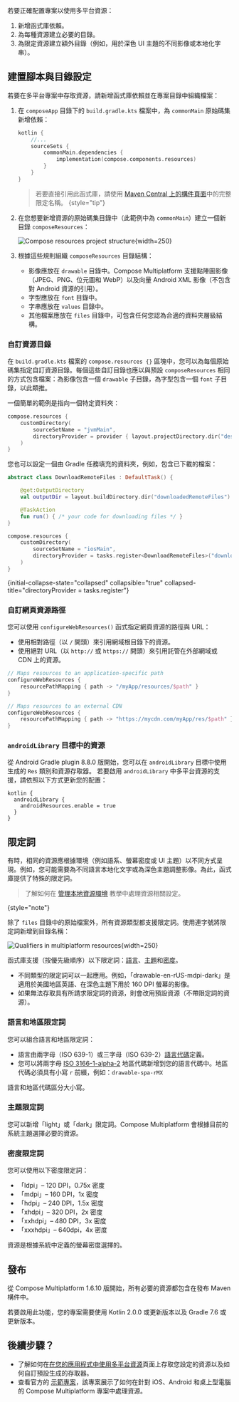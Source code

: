 [//]: # (title: 多平台資源的設定與配置)

<show-structure depth="3"/>

若要正確配置專案以使用多平台資源：

1.  新增函式庫依賴。
2.  為每種資源建立必要的目錄。
3.  為限定資源建立額外目錄（例如，用於深色 UI 主題的不同影像或本地化字串）。

## 建置腳本與目錄設定

若要在多平台專案中存取資源，請新增函式庫依賴並在專案目錄中組織檔案：

1.  在 `composeApp` 目錄下的 `build.gradle.kts` 檔案中，為 `commonMain` 原始碼集新增依賴：

    ```kotlin
    kotlin {
        //...
        sourceSets {
            commonMain.dependencies {
                implementation(compose.components.resources)
            }
        }
    }
    ```

    > 若要直接引用此函式庫，請使用 [Maven Central 上的構件頁面](https://central.sonatype.com/artifact/org.jetbrains.compose.components/components-resources)中的完整限定名稱。
    {style="tip"}

2.  在您想要新增資源的原始碼集目錄中（此範例中為 `commonMain`）建立一個新目錄 `composeResources`：

    ![Compose resources project structure](compose-resources-structure.png){width=250}

3.  根據這些規則組織 `composeResources` 目錄結構：

    *   影像應放在 `drawable` 目錄中。Compose Multiplatform 支援點陣圖影像（JPEG、PNG、位元圖和 WebP）以及向量 Android XML 影像（不包含對 Android 資源的引用）。
    *   字型應放在 `font` 目錄中。
    *   字串應放在 `values` 目錄中。
    *   其他檔案應放在 `files` 目錄中，可包含任何您認為合適的資料夾層級結構。

### 自訂資源目錄

在 `build.gradle.kts` 檔案的 `compose.resources {}` 區塊中，您可以為每個原始碼集指定自訂資源目錄。每個這些自訂目錄也應以與預設 `composeResources` 相同的方式包含檔案：為影像包含一個 `drawable` 子目錄，為字型包含一個 `font` 子目錄，以此類推。

一個簡單的範例是指向一個特定資料夾：

```kotlin
compose.resources {
    customDirectory(
        sourceSetName = "jvmMain",
        directoryProvider = provider { layout.projectDirectory.dir("desktopResources") }
    )
}
```

您也可以設定一個由 Gradle 任務填充的資料夾，例如，包含已下載的檔案：

```kotlin
abstract class DownloadRemoteFiles : DefaultTask() {

    @get:OutputDirectory
    val outputDir = layout.buildDirectory.dir("downloadedRemoteFiles")

    @TaskAction
    fun run() { /* your code for downloading files */ }
}

compose.resources {
    customDirectory(
        sourceSetName = "iosMain",
        directoryProvider = tasks.register<DownloadRemoteFiles>("downloadedRemoteFiles").map { it.outputDir.get() }
    )
}
```
{initial-collapse-state="collapsed" collapsible="true"  collapsed-title="directoryProvider = tasks.register<DownloadRemoteFiles>"}

### 自訂網頁資源路徑

您可以使用 `configureWebResources()` 函式指定網頁資源的路徑與 URL：

*   使用相對路徑（以 `/` 開頭）來引用網域根目錄下的資源。
*   使用絕對 URL（以 `http://` 或 `https://` 開頭）來引用託管在外部網域或 CDN 上的資源。

```kotlin
// Maps resources to an application-specific path
configureWebResources {
    resourcePathMapping { path -> "/myApp/resources/$path" }
}

// Maps resources to an external CDN
configureWebResources {
    resourcePathMapping { path -> "https://mycdn.com/myApp/res/$path" }
}
```

### `androidLibrary` 目標中的資源
<secondary-label ref="Experimental"/>

從 Android Gradle plugin 8.8.0 版開始，您可以在 `androidLibrary` 目標中使用生成的 `Res` 類別和資源存取器。
若要啟用 `androidLibrary` 中多平台資源的支援，請依照以下方式更新您的配置：

```
kotlin {
  androidLibrary {
    androidResources.enable = true
  }
}
```

## 限定詞

有時，相同的資源應根據環境（例如語系、螢幕密度或 UI 主題）以不同方式呈現。例如，您可能需要為不同語言本地化文字或為深色主題調整影像。為此，函式庫提供了特殊的限定詞。

> 了解如何在 [管理本地資源環境](compose-resource-environment.md) 教學中處理資源相關設定。
>
{style="note"}

除了 `files` 目錄中的原始檔案外，所有資源類型都支援限定詞。使用連字號將限定詞新增到目錄名稱：

![Qualifiers in multiplatform resources](compose-resources-qualifiers.png){width=250}

函式庫支援（按優先級順序）以下限定詞：[語言](#language-and-regional-qualifiers)、[主題](#theme-qualifier)和[密度](#density-qualifier)。

*   不同類型的限定詞可以一起應用。例如，「drawable-en-rUS-mdpi-dark」是適用於美國地區英語、在深色主題下用於 160 DPI 螢幕的影像。
*   如果無法存取具有所請求限定詞的資源，則會改用預設資源（不帶限定詞的資源）。

### 語言和地區限定詞

您可以組合語言和地區限定詞：
*   語言由兩字母（ISO 639-1）或三字母（ISO 639-2）[語言代碼](https://www.loc.gov/standards/iso639-2/php/code_list.php)定義。
*   您可以將兩字母 [ISO 3166-1-alpha-2](https://en.wikipedia.org/wiki/ISO_3166-1_alpha-2) 地區代碼新增到您的語言代碼中。地區代碼必須具有小寫 `r` 前綴，例如：`drawable-spa-rMX`

語言和地區代碼區分大小寫。

### 主題限定詞

您可以新增「light」或「dark」限定詞。Compose Multiplatform 會根據目前的系統主題選擇必要的資源。

### 密度限定詞

您可以使用以下密度限定詞：

*   「ldpi」– 120 DPI，0.75x 密度
*   「mdpi」– 160 DPI，1x 密度
*   「hdpi」– 240 DPI，1.5x 密度
*   「xhdpi」– 320 DPI，2x 密度
*   「xxhdpi」– 480 DPI，3x 密度
*   「xxxhdpi」– 640dpi，4x 密度

資源是根據系統中定義的螢幕密度選擇的。

## 發布

從 Compose Multiplatform 1.6.10 版開始，所有必要的資源都包含在發布 Maven 構件中。

若要啟用此功能，您的專案需要使用 Kotlin 2.0.0 或更新版本以及 Gradle 7.6 或更新版本。

## 後續步驟？

*   了解如何在[在您的應用程式中使用多平台資源](compose-multiplatform-resources-usage.md)頁面上存取您設定的資源以及如何自訂預設生成的存取器。
*   查看官方的 [示範專案](https://github.com/JetBrains/compose-multiplatform/tree/master/components/resources/demo)，該專案展示了如何在針對 iOS、Android 和桌上型電腦的 Compose Multiplatform 專案中處理資源。